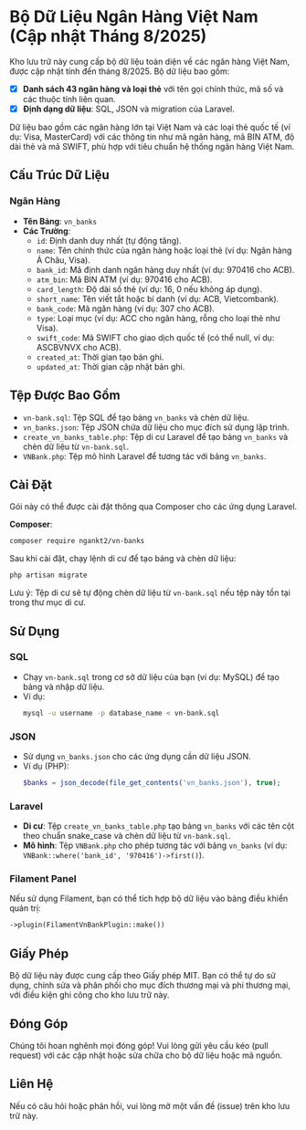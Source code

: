 # Bộ Dữ Liệu Ngân Hàng Việt Nam (Cập nhật Tháng 8/2025)

Kho lưu trữ này cung cấp bộ dữ liệu toàn diện về các ngân hàng Việt Nam, được cập nhật tính đến tháng 8/2025. Bộ dữ liệu bao gồm:

- [x] **Danh sách 43 ngân hàng và loại thẻ** với tên gọi chính thức, mã số và các thuộc tính liên quan.
- [x] **Định dạng dữ liệu**: SQL, JSON và migration của Laravel.

Dữ liệu bao gồm các ngân hàng lớn tại Việt Nam và các loại thẻ quốc tế (ví dụ: Visa, MasterCard) với các thông tin như mã ngân hàng, mã BIN ATM, độ dài thẻ và mã SWIFT, phù hợp với tiêu chuẩn hệ thống ngân hàng Việt Nam.

## Cấu Trúc Dữ Liệu

### Ngân Hàng
- **Tên Bảng**: `vn_banks`
- **Các Trường**:
  - `id`: Định danh duy nhất (tự động tăng).
  - `name`: Tên chính thức của ngân hàng hoặc loại thẻ (ví dụ: Ngân hàng Á Châu, Visa).
  - `bank_id`: Mã định danh ngân hàng duy nhất (ví dụ: 970416 cho ACB).
  - `atm_bin`: Mã BIN ATM (ví dụ: 970416 cho ACB).
  - `card_length`: Độ dài số thẻ (ví dụ: 16, 0 nếu không áp dụng).
  - `short_name`: Tên viết tắt hoặc bí danh (ví dụ: ACB, Vietcombank).
  - `bank_code`: Mã ngân hàng (ví dụ: 307 cho ACB).
  - `type`: Loại mục (ví dụ: ACC cho ngân hàng, rỗng cho loại thẻ như Visa).
  - `swift_code`: Mã SWIFT cho giao dịch quốc tế (có thể null, ví dụ: ASCBVNVX cho ACB).
  - `created_at`: Thời gian tạo bản ghi.
  - `updated_at`: Thời gian cập nhật bản ghi.

## Tệp Được Bao Gồm
- `vn-bank.sql`: Tệp SQL để tạo bảng `vn_banks` và chèn dữ liệu.
- `vn_banks.json`: Tệp JSON chứa dữ liệu cho mục đích sử dụng lập trình.
- `create_vn_banks_table.php`: Tệp di cư Laravel để tạo bảng `vn_banks` và chèn dữ liệu từ `vn-bank.sql`.
- `VNBank.php`: Tệp mô hình Laravel để tương tác với bảng `vn_banks`.

## Cài Đặt
Gói này có thể được cài đặt thông qua Composer cho các ứng dụng Laravel.

**Composer**:
```bash
composer require ngankt2/vn-banks
```

Sau khi cài đặt, chạy lệnh di cư để tạo bảng và chèn dữ liệu:
```bash
php artisan migrate
```

Lưu ý: Tệp di cư sẽ tự động chèn dữ liệu từ `vn-bank.sql` nếu tệp này tồn tại trong thư mục di cư.

## Sử Dụng

### SQL
- Chạy `vn-bank.sql` trong cơ sở dữ liệu của bạn (ví dụ: MySQL) để tạo bảng và nhập dữ liệu.
- Ví dụ:
  ```bash
  mysql -u username -p database_name < vn-bank.sql
  ```

### JSON
- Sử dụng `vn_banks.json` cho các ứng dụng cần dữ liệu JSON.
- Ví dụ (PHP):
  ```php
  $banks = json_decode(file_get_contents('vn_banks.json'), true);
  ```

### Laravel
- **Di cư**: Tệp `create_vn_banks_table.php` tạo bảng `vn_banks` với các tên cột theo chuẩn snake_case và chèn dữ liệu từ `vn-bank.sql`.
- **Mô hình**: Tệp `VNBank.php` cho phép tương tác với bảng `vn_banks` (ví dụ: `VNBank::where('bank_id', '970416')->first()`).

### Filament Panel
Nếu sử dụng Filament, bạn có thể tích hợp bộ dữ liệu vào bảng điều khiển quản trị:
```php
->plugin(FilamentVnBankPlugin::make())
```

## Giấy Phép
Bộ dữ liệu này được cung cấp theo Giấy phép MIT. Bạn có thể tự do sử dụng, chỉnh sửa và phân phối cho mục đích thương mại và phi thương mại, với điều kiện ghi công cho kho lưu trữ này.

## Đóng Góp
Chúng tôi hoan nghênh mọi đóng góp! Vui lòng gửi yêu cầu kéo (pull request) với các cập nhật hoặc sửa chữa cho bộ dữ liệu hoặc mã nguồn.

## Liên Hệ
Nếu có câu hỏi hoặc phản hồi, vui lòng mở một vấn đề (issue) trên kho lưu trữ này.